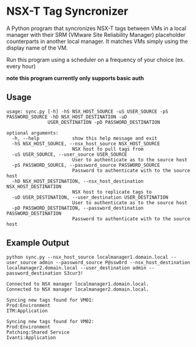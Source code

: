 # NSX-T Tag Syncronizer

A Python program that syncronizes NSX-T tags between VMs in a local manager with their SRM (VMware Site Reliability Manager) placeholder counterparts in another local manager. It matches VMs simply using the display name of the VM.

Run this program using a scheduler on a frequency of your choice (ex. every hour)

**note this program currently only supports basic auth**

## Usage

```
usage: sync.py [-h] -hS NSX_HOST_SOURCE -uS USER_SOURCE -pS PASSWORD_SOURCE -hD NSX_HOST_DESTINATION -uD
               USER_DESTINATION -pD PASSWORD_DESTINATION

optional arguments:
  -h, --help            show this help message and exit
  -hS NSX_HOST_SOURCE, --nsx_host_source NSX_HOST_SOURCE
                        NSX host to pull tags from
  -uS USER_SOURCE, --user_source USER_SOURCE
                        User to authenticate as to the source host
  -pS PASSWORD_SOURCE, --password_source PASSWORD_SOURCE
                        Password to authenticate with to the source host
  -hD NSX_HOST_DESTINATION, --nsx_host_destination NSX_HOST_DESTINATION
                        NSX host to replicate tags to
  -uD USER_DESTINATION, --user_destination USER_DESTINATION
                        User to authenticate as to the source host
  -pD PASSWORD_DESTINATION, --password_destination PASSWORD_DESTINATION
                        Password to authenticate with to the source host
```

## Example Output

```
python sync.py --nsx_host_source localmanager1.domain.local --user_source admin --password_source P@ssw0rd --nsx_host_destination localmanager2.domain.local --user_destination admin --password_destination S3cur3!

Connected to NSX manager localmanager1.domain.local.
Connected to NSX manager localmanager2.domain.local.

Syncing new tags found for VM01:
Prod:Environment
ITM:Application

Syncing new tags found for VM02:
Prod:Environment
Patching:Shared Service
Ivanti:Application
```
